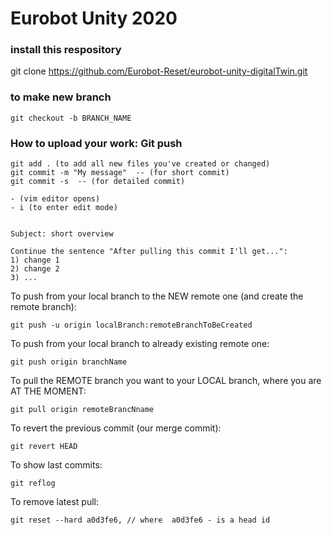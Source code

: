 # Eurobot Unity 2020

### install this respository 

git clone https://github.com/Eurobot-Reset/eurobot-unity-digitalTwin.git

### to make new branch
```
git checkout -b BRANCH_NAME
```

### How to upload your work: Git push
```
git add . (to add all new files you've created or changed)
git commit -m "My message"  -- (for short commit)
git commit -s  -- (for detailed commit)

- (vim editor opens)
- i (to enter edit mode)


Subject: short overview

Continue the sentence "After pulling this commit I'll get...":
1) change 1
2) change 2
3) ...
```

To push from your local branch to the NEW remote one (and create the remote branch):

    git push -u origin localBranch:remoteBranchToBeCreated
    
To push from your local branch to already existing remote one:

    git push origin branchName
    
To pull the REMOTE branch you want to your LOCAL branch, where you are AT THE MOMENT:

    git pull origin remoteBrancNname

To revert the previous commit (our merge commit):

    git revert HEAD

To show last commits:

    git reflog

To remove latest pull:

    git reset --hard a0d3fe6, // where  a0d3fe6 - is a head id
